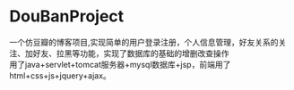 # DouBanProject
一个仿豆瓣的博客项目,实现简单的用户登录注册，个人信息管理，好友关系的关注、加好友、拉黑等功能，实现了数据库的基础的增删改查操作<br>
用了java+servlet+tomcat服务器+mysql数据库+jsp，前端用了html+css+js+jquery+ajax。
